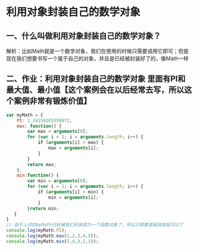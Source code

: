 # 利用对象封装自己的数学对象

## 一、什么叫做利用对象封装自己的数学对象？

解析：比如Math就是一个数学对象，我们在使用的时候只需要调用它即可；但是现在我们想要书写一个属于自己的对象，并且是已经被封装好了的，像Math一样

## 二、作业：利用对象封装自己的数学对象 里面有PI和最大值、最小值【这个案例会在以后经常去写，所以这个案例非常有锻炼价值】

```javaScript
var myMath = {
    PI: 3.14159265358972,
    max: function() {
        var max = arguments[0];
        for (var i = 1; i < arguments.length; i++) {
            if (arguments[i] > max) {
                max = arguments[i];
            }
        }
        return max;
    },
    min:function() {
        var min = arguments[0];
        for (var i = 1; i < arguments.length; i++) {
            if (arguments[i] < min) {
                min = arguments[i];
            }
        }return min;
   }
}
// 由于上述的myMath已经被我们封装成为一个函数对象了，所以只需要直接调用就可以了
console.log(myMath.PI);
console.log(myMath.max(1,2,3,4,5));
console.log(myMath.min(5,4,3,2,1));
```

